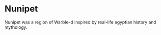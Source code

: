 # Nunipet

<meta property="og:description" content="Nunipet was a region of Warble-d inspired by real-life egyptian history and mythology.">

Nunipet was a region of Warble-d inspired by real-life egyptian history and mythology.